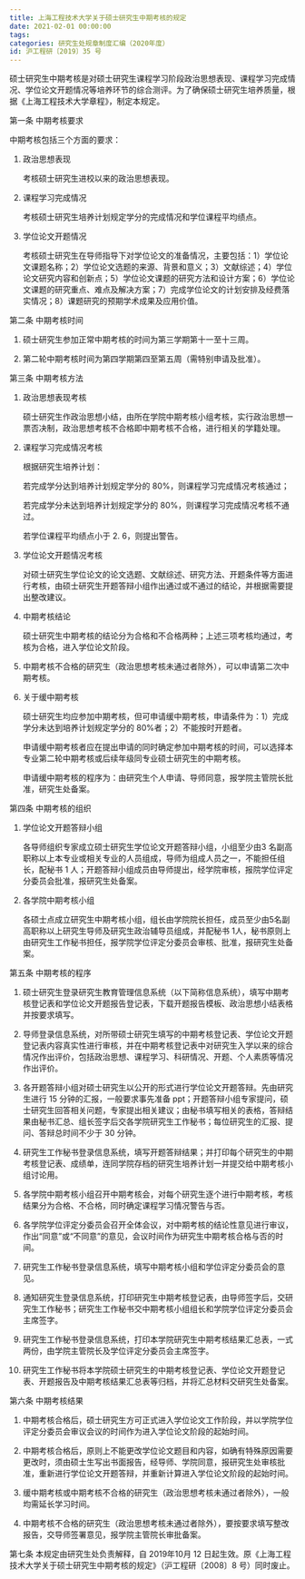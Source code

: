 ```yaml
---
title: 上海工程技术大学关于硕士研究生中期考核的规定
date: 2021-02-01 00:00:00
tags: 
categories: 研究生处规章制度汇编（2020年度）
id: 沪工程研〔2019〕35 号
---
```


硕士研究生中期考核是对硕士研究生课程学习阶段政治思想表现、课程学习完成情况、学位论文开题情况等培养环节的综合测评。为了确保硕士研究生培养质量，根据《上海工程技术大学章程》，制定本规定。

第一条 中期考核要求

中期考核包括三个方面的要求：

1. 政治思想表现

   考核硕士研究生进校以来的政治思想表现。

2. 课程学习完成情况

   考核硕士研究生培养计划规定学分的完成情况和学位课程平均绩点。

3. 学位论文开题情况

   考核硕士研究生在导师指导下对学位论文的准备情况，主要包括：1）学位论文课题名称；2）学位论文选题的来源、背景和意义；3）文献综述；4）学位论文研究内容和创新点；5）学位论文课题的研究方法和设计方案；6）学位论文课题的研究重点、难点及解决方案；7）完成学位论文的计划安排及经费落实情况；8）课题研究的预期学术成果及应用价值。

第二条 中期考核时间

1. 硕士研究生参加正常中期考核的时间为第三学期第十一至十三周。

2. 第二轮中期考核时间为第四学期第四至第五周（需特别申请及批准）。

第三条 中期考核方法

1. 政治思想表现考核

   硕士研究生作政治思想小结，由所在学院中期考核小组考核，实行政治思想一票否决制，政治思想考核不合格即中期考核不合格，进行相关的学籍处理。

2. 课程学习完成情况考核

   根据研究生培养计划：

   若完成学分达到培养计划规定学分的 80%，则课程学习完成情况考核通过；

   若完成学分未达到培养计划规定学分的 80%，则课程学习完成情况考核不通过。

   若学位课程平均绩点小于 2. 6，则提出警告。

3. 学位论文开题情况考核

   对硕士研究生学位论文的论文选题、文献综述、研究方法、开题条件等方面进行考核，由硕士研究生开题答辩小组作出通过或不通过的结论，并根据需要提出整改建议。

4. 中期考核结论

   硕士研究生中期考核的结论分为合格和不合格两种；上述三项考核均通过，考核为合格，进入学位论文阶段。

5. 中期考核不合格的研究生（政治思想考核未通过者除外），可以申请第二次中期考核。

6. 关于缓中期考核

   硕士研究生均应参加中期考核，但可申请缓中期考核，申请条件为：1）完成学分未达到培养计划规定学分的 80%者；2）不能按时开题者。

   申请缓中期考核者应在提出申请的同时确定参加中期考核的时间，可以选择本专业第二轮中期考核或后续年级同专业硕士研究生的中期考核。

   申请缓中期考核的程序为：由研究生个人申请、导师同意，报学院主管院长批准，研究生处备案。

第四条 中期考核的组织

1. 学位论文开题答辩小组

   各导师组织专家成立硕士研究生学位论文开题答辩小组，小组至少由3 名副高职称以上本专业或相关专业的人员组成，导师为组成人员之一，不能担任组长，配秘书 1 人；开题答辩小组成员由导师提出，经学院审核，报院学位评定分委员会批准，报研究生处备案。

2. 各学院中期考核小组

   各硕士点成立研究生中期考核小组，组长由学院院长担任，成员至少由5名副高职称以上研究生导师及研究生政治辅导员组成，并配秘书 1人，秘书原则上由研究生工作秘书担任，报学院学位评定分委员会审核、批准，报研究生处备案。

第五条 中期考核的程序

1. 硕士研究生登录研究生教育管理信息系统（以下简称信息系统），填写中期考核登记表和学位论文开题报告登记表，下载开题报告模板、政治思想小结表格并按要求填写。

2. 导师登录信息系统，对所带硕士研究生填写的中期考核登记表、学位论文开题登记表内容真实性进行审核，并在中期考核登记表中对研究生入学以来的综合情况作出评价，包括政治思想、课程学习、科研情况、开题、个人素质等情况作出评价。

3. 各开题答辩小组对硕士研究生以公开的形式进行学位论文开题答辩。先由研究生进行 15 分钟的汇报，一般要求事先准备 ppt；开题答辩小组专家提问，硕士研究生回答相关问题，专家提出相关建议；由秘书填写相关的表格，答辩结果由秘书汇总、组长签字后交各学院研究生工作秘书；每位研究生的汇报、提问、答辩总时间不少于 30 分钟。

4. 研究生工作秘书登录信息系统，填写开题答辩结果；并打印每个研究生的中期考核登记表、成绩单，连同学院存档的研究生培养计划一并提交给中期考核小组讨论用。

5. 各学院中期考核小组召开中期考核会，对每个研究生逐个进行中期考核，考核结果分为合格、不合格，同时确定课程学习情况警告与否。

6. 各学院学位评定分委员会召开全体会议，对中期考核的结论性意见进行审议，作出“同意”或“不同意”的意见，会议时间作为研究生中期考核合格与否的时间。

7. 研究生工作秘书登录信息系统，填写中期考核小组和学位评定分委员会的意见。

8. 通知研究生登录信息系统，打印研究生中期考核登记表，由导师签字后，交研究生工作秘书；研究生工作秘书交中期考核小组组长和学院学位评定分委员会主席签字。

9. 研究生工作秘书登录信息系统，打印本学院研究生中期考核结果汇总表，一式两份，由学院主管院长及学位评定分委员会主席签字。

10. 研究生工作秘书将本学院硕士研究生的中期考核登记表、学位论文开题登记表、开题报告及中期考核结果汇总表等归档，并将汇总材料交研究生处备案。

第六条 中期考核结果

1. 中期考核合格后，硕士研究生方可正式进入学位论文工作阶段，并以学院学位评定分委员会审议会议的时间作为进入学位论文阶段的起始时间。

2. 中期考核合格后，原则上不能更改学位论文题目和内容，如确有特殊原因需要更改时，须由硕士生写出书面报告，经导师、学院同意，报研究生处审核批准，重新进行学位论文开题答辩，并重新计算进入学位论文阶段的起始时间。

3. 缓中期考核或中期考核不合格的研究生（政治思想考核未通过者除外），一般均需延长学习时间。

4. 中期考核不合格的研究生（政治思想考核未通过者除外），要按要求填写整改报告，交导师签署意见，报学院主管院长审批备案。

第七条 本规定由研究生处负责解释，自 2019年10月 12 日起生效。原《上海工程技术大学关于硕士研究生中期考核的规定》（沪工程研〔2008〕8 号）同时废止。
